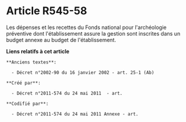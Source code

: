 # Article R545-58

Les dépenses et les recettes du Fonds national pour l'archéologie préventive dont l'établissement assure la gestion sont
inscrites dans un budget annexe au budget de l'établissement.

**Liens relatifs à cet article**

	**Anciens textes**:

	  - Décret n°2002-90 du 16 janvier 2002 - art. 25-1 (Ab)

	**Créé par**:

	  - Décret n°2011-574 du 24 mai 2011  - art.

	**Codifié par**:

	  - Décret n°2011-574 du 24 mai 2011 Annexe - art.
